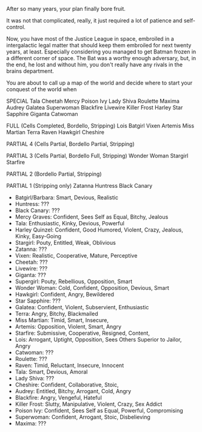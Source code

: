 After so many years, your plan finally bore fruit.

It was not that complicated, really, it just required a lot of patience and self-control.

Now, you have most of the Justice League in space, embroiled in a intergalactic legal matter that should keep them embroiled for next twenty years, at least. Especially considering you managed to get Batman frozen in a different corner of space. The Bat was a worthy enough adversary, but, in the end, he lost and without him, you don't really have any rivals in the brains department.

You are about to call up a map of the world and decide where to start your conquest of the world when 


SPECIAL
Tala
Cheetah
Mercy
Poison Ivy
Lady Shiva
Roulette
Maxima
Audrey
Galatea
Superwoman
Blackfire
Livewire
Killer Frost
Harley
Star Sapphire
Giganta
Catwoman

FULL (Cells Completed, Bordello, Stripping)
Lois
Batgirl
Vixen
Artemis
Miss Martian
Terra
Raven
Hawkgirl
Cheshire

PARTIAL 4 (Cells Partial, Bordello Partial, Stripping)

PARTIAL 3 (Cells Partial, Bordello Full, Stripping)
Wonder Woman
Stargirl
Starfire

PARTIAL 2 (Bordello Partial, Stripping)

PARTIAL 1 (Stripping only)
Zatanna
Huntress
Black Canary


- Batgirl/Barbara: Smart, Devious, Realistic
- Huntress: ???
- Black Canary: ???
- Mercy Graves: Confident, Sees Self as Equal, Bitchy, Jealous
- Tala: Enthusiastic, Kinky, Devious, Powerful
- Harley Quinzel: Confident, Good Humored, Violent, Crazy, Jealous, Kinky, Easy-Going
- Stargirl: Pouty, Entitled, Weak, Oblivious
- Zatanna: ???
- Vixen: Realistic, Cooperative, Mature, Perceptive
- Cheetah: ???
- Livewire: ???
- Giganta: ???
- Supergirl: Pouty, Rebellious, Opposition, Smart
- Wonder Woman: Cold, Confident, Opposition, Devious, Smart
- Hawkgirl: Confident, Angry, Bewildered
- Star Sapphire: ???
- Galatea: Confident, Violent, Subservient, Enthusiastic
- Terra: Angry, Bitchy, Blackmailed
- Miss Martian: Timid, Smart, Insecure, 
- Artemis: Opposition, Violent, Smart, Angry
- Starfire: Submissive, Cooperative, Resigned, Content, 
- Lois: Arrogant, Uptight, Opposition, Sees Others Superior to Jailor, Angry
- Catwoman: ???
- Roulette: ???
- Raven: Timid, Reluctant, Insecure, Innocent
- Tala: Smart, Devious, Amoral
- Lady Shiva: ???
- Cheshire: Confident, Collaborative, Stoic, 
- Audrey: Entitled, Bitchy, Arrogant, Cold, Angry
- Blackfire: Angry, Vengeful, Hateful
- Killer Frost: Slutty, Manipulative, Violent, Crazy, Sex Addict
- Poison Ivy: Confident, Sees Self as Equal, Powerful, Compromising
- Superwoman: Confident, Arrogant, Stoic, Disbelieving
- Maxima: ???
